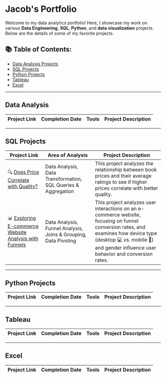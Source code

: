 # Jacob's Portfolio

Welcome to my data analytics portfolio! Here, I showcase my work on various **Data Engineering**, **SQL**, **Python**, and **data visualization** projects. Below are the details of some of my favorite projects.

## 📚 Table of Contents:
- [Data Analysis Projects](#data-analytics)
- [SQL Projects](#sql-projects)
- [Python Projects](#python-projects)
- [Tableau](#tableau)
- [Excel](#excel)

---

## Data Analysis

| Project Link | Completion Date | Tools | Project Description | 
| --- | --- | --- | --- |


---

## SQL Projects

| Project Link | Area of Analysis | Project Description | 
| --- | --- | --- |
| 🔍 [Does Price Correlate with Quality?](https://github.com/JacobV2001/DS_Books_SQL_Analysis) | Data Analysis, Data Transformation, SQL Queries & Aggregation | This project analyzes the relationship between book prices and their average ratings to see if higher prices correlate with better quality. |
| 📊 [Exploring E-commerce Website Analysis with Funnels](https://github.com/JacobV2001/E-Commerse_-SQL_Analysis/tree/main) | Data Analysis, Funnel Analysis, Joins & Grouping, Data Pivoting | This project analyzes user interactions on an e-commerce website, focusing on funnel conversion rates, and examines how device type (desktop 💻 vs. mobile 📱) and gender influence user behavior and conversion rates. |


---

## Python Projects

| Project Link | Completion Date | Tools | Project Description | 
| --- | --- | --- | --- |


---

## Tableau

| Project Link | Completion Date | Tools | Project Description | 
| --- | --- | --- | --- |


---

## Excel

| Project Link | Completion Date | Tools | Project Description | 
| --- | --- | --- | --- |


